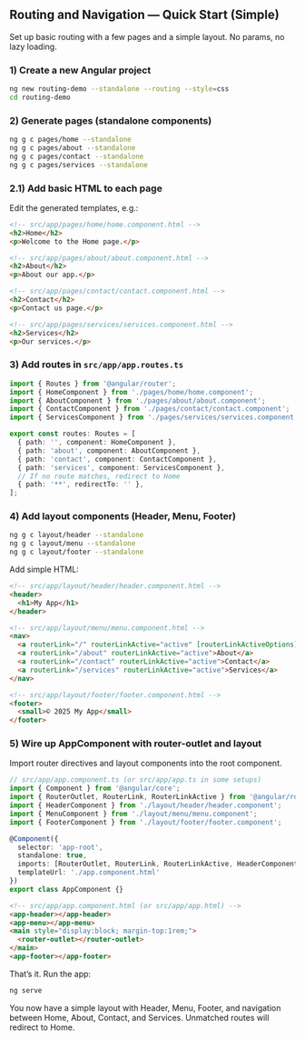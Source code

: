 ## Routing and Navigation — Quick Start (Simple)

Set up basic routing with a few pages and a simple layout. No params, no lazy loading.

### 1) Create a new Angular project
```bash
ng new routing-demo --standalone --routing --style=css
cd routing-demo
```

### 2) Generate pages (standalone components)
```bash
ng g c pages/home --standalone
ng g c pages/about --standalone
ng g c pages/contact --standalone
ng g c pages/services --standalone
```

### 2.1) Add basic HTML to each page
Edit the generated templates, e.g.:
```html
<!-- src/app/pages/home/home.component.html -->
<h2>Home</h2>
<p>Welcome to the Home page.</p>
```
```html
<!-- src/app/pages/about/about.component.html -->
<h2>About</h2>
<p>About our app.</p>
```
```html
<!-- src/app/pages/contact/contact.component.html -->
<h2>Contact</h2>
<p>Contact us page.</p>
```
```html
<!-- src/app/pages/services/services.component.html -->
<h2>Services</h2>
<p>Our services.</p>
```

### 3) Add routes in `src/app/app.routes.ts`
```ts
import { Routes } from '@angular/router';
import { HomeComponent } from './pages/home/home.component';
import { AboutComponent } from './pages/about/about.component';
import { ContactComponent } from './pages/contact/contact.component';
import { ServicesComponent } from './pages/services/services.component';

export const routes: Routes = [
  { path: '', component: HomeComponent },
  { path: 'about', component: AboutComponent },
  { path: 'contact', component: ContactComponent },
  { path: 'services', component: ServicesComponent },
  // If no route matches, redirect to Home
  { path: '**', redirectTo: '' },
];
```

### 4) Add layout components (Header, Menu, Footer)
```bash
ng g c layout/header --standalone
ng g c layout/menu --standalone
ng g c layout/footer --standalone
```
Add simple HTML:
```html
<!-- src/app/layout/header/header.component.html -->
<header>
  <h1>My App</h1>
</header>
```
```html
<!-- src/app/layout/menu/menu.component.html -->
<nav>
  <a routerLink="/" routerLinkActive="active" [routerLinkActiveOptions]="{ exact: true }">Home</a>
  <a routerLink="/about" routerLinkActive="active">About</a>
  <a routerLink="/contact" routerLinkActive="active">Contact</a>
  <a routerLink="/services" routerLinkActive="active">Services</a>
</nav>
```
```html
<!-- src/app/layout/footer/footer.component.html -->
<footer>
  <small>© 2025 My App</small>
</footer>
```

### 5) Wire up AppComponent with router-outlet and layout
Import router directives and layout components into the root component.
```ts
// src/app/app.component.ts (or src/app/app.ts in some setups)
import { Component } from '@angular/core';
import { RouterOutlet, RouterLink, RouterLinkActive } from '@angular/router';
import { HeaderComponent } from './layout/header/header.component';
import { MenuComponent } from './layout/menu/menu.component';
import { FooterComponent } from './layout/footer/footer.component';

@Component({
  selector: 'app-root',
  standalone: true,
  imports: [RouterOutlet, RouterLink, RouterLinkActive, HeaderComponent, MenuComponent, FooterComponent],
  templateUrl: './app.component.html'
})
export class AppComponent {}
```
```html
<!-- src/app/app.component.html (or src/app/app.html) -->
<app-header></app-header>
<app-menu></app-menu>
<main style="display:block; margin-top:1rem;">
  <router-outlet></router-outlet>
</main>
<app-footer></app-footer>
```

That’s it. Run the app:
```bash
ng serve
```
You now have a simple layout with Header, Menu, Footer, and navigation between Home, About, Contact, and Services. Unmatched routes will redirect to Home.
